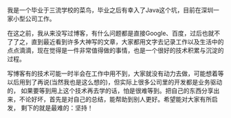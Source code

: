 我是一个毕业于三流学校的菜鸟，毕业之后有幸入了Java这个坑，目前在深圳一家小型公司工作。

在这之前，我从来没写过博客，有什么问题都是直接Google、百度，过后也就不了了之，直到最近看到许多大神写的文章，大家都用文字去记录工作以及生活中的 点点滴滴，现在觉得是一件非常值得做的事情，也是一个很好的技术积累与沉淀的过程。 

写博客有的技术可能一时半会在工作中用不到，大家就没有动力去做，可能想着等以后用到了再说(当然我也是这么想的)，但实际上很多公司里的开发都是业务驱动的， 如果要等到用上这个技术再去学的话，怕是很难等到。把自己的东西分享出来，不论好坏，首先是对自己的总结，能帮助到别人更好。希望能对大家有所启发， 剩下的就是最难的：坚持！